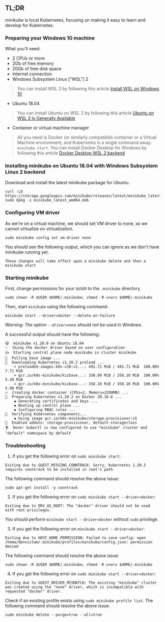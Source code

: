 ## TL;DR

minikube is local Kubernetes, focusing on making it easy to learn and develop for Kubernetes.

### Preparing your Windows 10 machine

What you'll need:
* 2 CPUs or more
* 2Gb of free memory
* 20Gb of free disk space
* Internet connection
* Windows Subsystem Linux ["WSL"] 2
  
> You can install WSL 2 by following this article [Install WSL on Windows 10](https://docs.microsoft.com/en-us/windows/wsl/install-win10)

* Ubuntu 18.04

> You can install Ubuntu on WSL 2 by following this article [Ubuntu on WSL 2 Is Generally Available](https://ubuntu.com/blog/ubuntu-on-wsl-2-is-generally-available)

* Container or virtual machine manager

> All you need is Docker (or similarly compatible) container or a Virtual Machine environment, and Kubernetes is a single command away: `minikube start`. You can install Docker Desktop for Windows by following this article [Docker Desktop WSL 2 backend](https://docs.docker.com/docker-for-windows/wsl)

### Installing minikube on Ubuntu 18.04 with Windows Subsystem Linux 2 backend

Download and install the latest minikube package for Ubuntu.

```
curl -LO https://storage.googleapis.com/minikube/releases/latest/minikube_latest_amd64.deb
sudo dpkg -i minikube_latest_amd64.deb
```
### Configuring VM driver

As we're on a virtual machine, we should set VM driver to none, as we cannot virtualize on virtualization.

```
sudo minikube config set vm-driver none
```

You should see the following output, which you can ignore as we don't have minikube running yet.

```
These changes will take effect upon a minikube delete and then a minikube start
```

### Starting minikube

First, change permissions for your `$USER` to the `.minikube` directory.

```
sudo chown -R $USER $HOME/.minikube; chmod -R u+wrx $HOME/.minikube
```

Then, start `minikube` using the following command:

```
minikube start --driver=docker --delete-on-failure
```

_Warning: The option `--driver=none` should not be used in Windows._

A successful output should have the following:

```
😄  minikube v1.20.0 on Ubuntu 18.04
✨  Using the docker driver based on user configuration
👍  Starting control plane node minikube in cluster minikube
🚜  Pulling base image ...
💾  Downloading Kubernetes v1.20.2 preload ...
    > preloaded-images-k8s-v10-v1...: 491.71 MiB / 491.71 MiB  100.00% 7.71 MiB
    > gcr.io/k8s-minikube/kicbase...: 358.09 MiB / 358.10 MiB  100.00% 5.30 MiB
    > gcr.io/k8s-minikube/kicbase...: 358.10 MiB / 358.10 MiB  100.00% 5.90 MiB
🔥  Creating docker container (CPUs=2, Memory=2200MB) ...
🐳  Preparing Kubernetes v1.20.2 on Docker 20.10.6 ...
    ▪ Generating certificates and keys ...
    ▪ Booting up control plane ...
    ▪ Configuring RBAC rules ...
🔎  Verifying Kubernetes components...
    ▪ Using image gcr.io/k8s-minikube/storage-provisioner:v5
🌟  Enabled addons: storage-provisioner, default-storageclass
🏄  Done! kubectl is now configured to use "minikube" cluster and "default" namespace by default
```

### Troubleshooting

1. If you get the following error on `sudo minikube start`:

```
Exiting due to GUEST_MISSING_CONNTRACK: Sorry, Kubernetes 1.20.2 requires conntrack to be installed in root's path
```

The following command should resolve the above issue:

```
sudo apt-get install -y conntrack
```

2. If you get the following error on `sudo minikube start --driver=docker`:

```
Exiting due to DRV_AS_ROOT: The "docker" driver should not be used with root privileges.
```

You should perform `minikube start --driver=docker` without `sudo` privilege.

3. If you get the following error on `minikube start --driver=docker`:

```
Exiting due to HOST_HOME_PERMISSION: Failed to save config: open /home/dennislwm/.minikube/profiles/minikube/config.json: permission denied
```

The following command should resolve the above issue:

```
sudo chown -R $USER $HOME/.minikube; chmod -R u+wrx $HOME/.minikube
```

4. If you get the following error on `sudo minikube start --driver=docker`:

```
Exiting due to GUEST_DRIVER_MISMATCH: The existing "minikube" cluster was created using the "none" driver, which is incompatible with requested "docker" driver.
```

Check if an existing profile exists using `sudo minikube profile list`. The following command should resolve the above issue:

```
sudo minikube delete --purge=true --all=true
```
